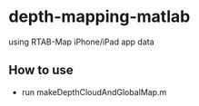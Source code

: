 # depth-mapping-matlab
using RTAB-Map iPhone/iPad app data 

## How to use 
- run makeDepthCloudAndGlobalMap.m
